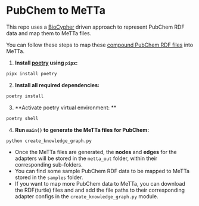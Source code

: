 # PubChem to MeTTa

This repo uses a [BioCypher](https://biocypher.org/) driven approach to represent PubChem RDF data and map them to MeTTa files. 

You can follow these steps to map these [compound PubChem RDF files](https://ftp.ncbi.nlm.nih.gov/pubchem/RDF/compound/general/) into MeTTa.

1. **Install [poetry](https://python-poetry.org/docs/) using `pipx`:**
```bash
pipx install poetry
```
2. **Install all required dependencies:**
```bash
poetry install
```
3. **Activate poetry virtual environment: **
```bash
poetry shell
```
4. **Run `main()` to generate the MeTTa files for PubChem:**
```bash
python create_knowledge_graph.py
```

- Once the MeTTa files are generated, the **nodes** and **edges** for the adapters will be stored in the `metta_out` folder, within their corresponding sub-folders.
- You can find some sample PubChem RDF data to be mapped to MeTTa stored in the `samples` folder. 
- If you want to map more PubChem data to MeTTa, you can download the RDF(turtle) files and and add the file paths to their corresponding adapter configs in the `create_knowledge_graph.py` module.